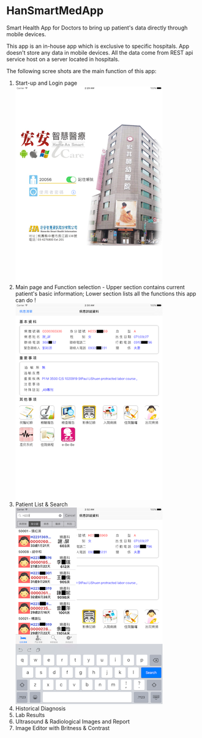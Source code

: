 # HanSmartMedApp
Smart Health App for Doctors to bring up patient's data directly through mobile devices.

This app is an in-house app which is exclusive to specific hospitals. App doesn't store any data in mobile devices. All the data come from REST api service host on a server located in hospitals. 

The following scree shots are the main function of this app:

1. Start-up and Login page <br/>
![Login Page](https://github.com/mraaa711128/HanSmartMedApp/blob/master/Images/Login.png)
2. Main page and Function selection - Upper section contains current patient's basic information; Lower section lists all the functions this app can do ! <br/>
![Main Page](https://github.com/mraaa711128/HanSmartMedApp/blob/master/Images/Main.png)
3. Patient List & Search <br/>
![Patient List](https://github.com/mraaa711128/HanSmartMedApp/blob/master/Images/PatientList.png)
4. Historical Diagnosis
5. Lab Results
6. Ultrasound & Radiological Images and Report
7. Image Editor with Britness & Contrast
